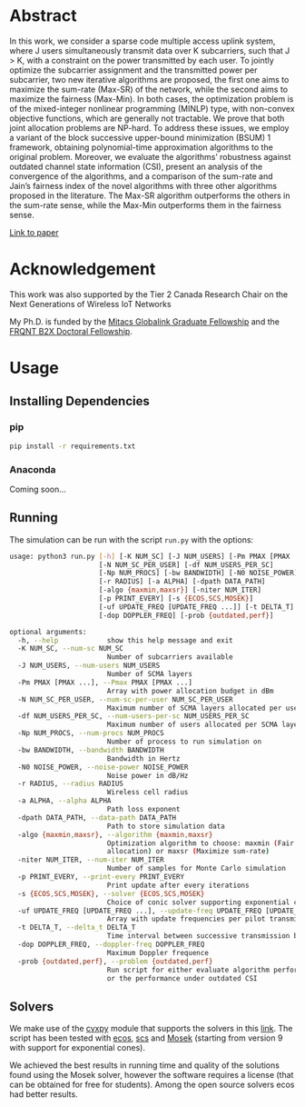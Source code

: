 # Abstract

In this work, we consider a sparse code multiple access uplink system, where J users simultaneously transmit data over K subcarriers, such that J > K, with a constraint on the power transmitted by each user. To jointly optimize the subcarrier assignment and the transmitted power per subcarrier, two new iterative algorithms are proposed, the first one aims to maximize the sum-rate (Max-SR) of the network, while the second aims to maximize the fairness (Max-Min). In both cases, the optimization problem is of the mixed-integer nonlinear programming (MINLP) type, with non-convex objective functions, which are generally not tractable. We prove that both joint allocation problems are NP-hard. To address these issues, we employ a variant of the block successive upper-bound minimization (BSUM) 1 framework, obtaining polynomial-time approximation algorithms to the original problem. Moreover, we evaluate the algorithms’ robustness against outdated channel state information (CSI), present an analysis of the convergence of the algorithms, and a comparison of the sum-rate and Jain’s fairness index of the novel algorithms with three other algorithms proposed in the literature. The Max-SR algorithm outperforms the others in the sum-rate sense, while the Max-Min outperforms them in the fairness sense.

[Link to paper](https://ieeexplore.ieee.org/document/8836645)

# Acknowledgement

This work was also supported by the Tier 2 Canada Research Chair on the  Next Generations of  Wireless IoT Networks

My Ph.D. is funded by the [Mitacs Globalink Graduate Fellowship](https://www.mitacs.ca/) and the [FRQNT B2X Doctoral Fellowship](http://www.frqnt.gouv.qc.ca/).

# Usage

## Installing Dependencies

### pip

```bash
pip install -r requirements.txt
```

### Anaconda

Coming soon...

## Running

The simulation can be run with the script `run.py` with the options:

```bash
usage: python3 run.py [-h] [-K NUM_SC] [-J NUM_USERS] [-Pm PMAX [PMAX ...]]
                      [-N NUM_SC_PER_USER] [-df NUM_USERS_PER_SC]
                      [-Np NUM_PROCS] [-bw BANDWIDTH] [-N0 NOISE_POWER]
                      [-r RADIUS] [-a ALPHA] [-dpath DATA_PATH]
                      [-algo {maxmin,maxsr}] [-niter NUM_ITER]
                      [-p PRINT_EVERY] [-s {ECOS,SCS,MOSEK}]
                      [-uf UPDATE_FREQ [UPDATE_FREQ ...]] [-t DELTA_T]
                      [-dop DOPPLER_FREQ] [-prob {outdated,perf}]

optional arguments:
  -h, --help            show this help message and exit
  -K NUM_SC, --num-sc NUM_SC
                        Number of subcarriers available
  -J NUM_USERS, --num-users NUM_USERS
                        Number of SCMA layers
  -Pm PMAX [PMAX ...], --Pmax PMAX [PMAX ...]
                        Array with power allocation budget in dBm
  -N NUM_SC_PER_USER, --num-sc-per-user NUM_SC_PER_USER
                        Maximum number of SCMA layers allocated per user
  -df NUM_USERS_PER_SC, --num-users-per-sc NUM_USERS_PER_SC
                        Maximum number of users allocated per SCMA layers
  -Np NUM_PROCS, --num-procs NUM_PROCS
                        Number of process to run simulation on
  -bw BANDWIDTH, --bandwidth BANDWIDTH
                        Bandwidth in Hertz
  -N0 NOISE_POWER, --noise-power NOISE_POWER
                        Noise power in dB/Hz
  -r RADIUS, --radius RADIUS
                        Wireless cell radius
  -a ALPHA, --alpha ALPHA
                        Path loss exponent
  -dpath DATA_PATH, --data-path DATA_PATH
                        Path to store simulation data
  -algo {maxmin,maxsr}, --algorithm {maxmin,maxsr}
                        Optimization algorithm to choose: maxmin (Fair
                        allocation) or maxsr (Maximize sum-rate)
  -niter NUM_ITER, --num-iter NUM_ITER
                        Number of samples for Monte Carlo simulation
  -p PRINT_EVERY, --print-every PRINT_EVERY
                        Print update after every iterations
  -s {ECOS,SCS,MOSEK}, --solver {ECOS,SCS,MOSEK}
                        Choice of conic solver supporting exponential cones
  -uf UPDATE_FREQ [UPDATE_FREQ ...], --update-freq UPDATE_FREQ [UPDATE_FREQ ...]
                        Array with update frequencies per pilot transmission
  -t DELTA_T, --delta_t DELTA_T
                        Time interval between successive transmission blocks
  -dop DOPPLER_FREQ, --doppler-freq DOPPLER_FREQ
                        Maximum Doppler frequence
  -prob {outdated,perf}, --problem {outdated,perf}
                        Run script for either evaluate algorithm performance
                        or the performance under outdated CSI
```

## Solvers

We make use of the [cvxpy](https://github.com/cvxgrp/cvxpy) module that supports the solvers in this [link](https://www.cvxpy.org/tutorial/advanced/index.html#setting-solver-options). The script has been tested with [ecos](https://github.com/embotech/ecos), [scs](https://github.com/cvxgrp/scs) and [Mosek](https://www.mosek.com/) (starting from version 9 with support for exponential cones). 

We achieved the best results in running time and quality of the solutions found using the Mosek solver, however the software requires a license (that can be obtained for free for students). Among the open source solvers ecos had better results.